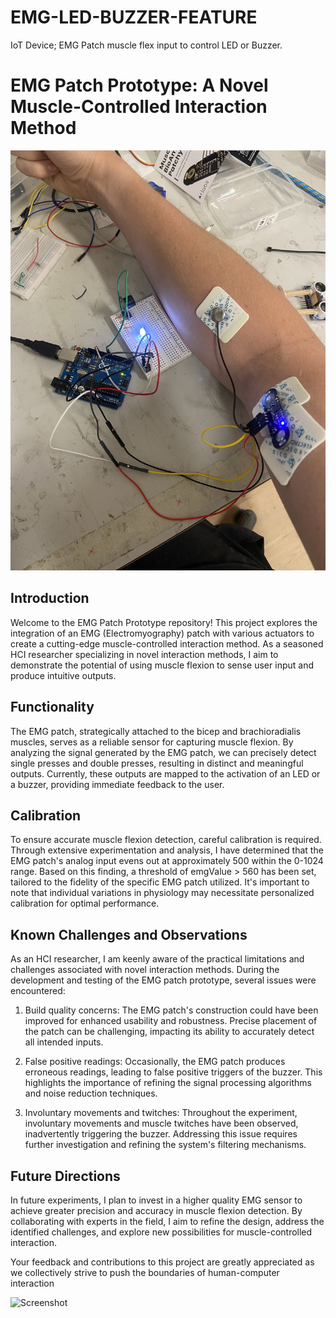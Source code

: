 # EMG-LED-BUZZER-FEATURE
IoT Device; EMG Patch muscle flex input to control LED or Buzzer.
# EMG Patch Prototype: A Novel Muscle-Controlled Interaction Method

![Screenshot](EMG-ARM.JPG)

## Introduction
Welcome to the EMG Patch Prototype repository! This project explores the integration of an EMG (Electromyography) patch with various actuators to create a cutting-edge muscle-controlled interaction method. As a seasoned HCI researcher specializing in novel interaction methods, I aim to demonstrate the potential of using muscle flexion to sense user input and produce intuitive outputs.

## Functionality
The EMG patch, strategically attached to the bicep and brachioradialis muscles, serves as a reliable sensor for capturing muscle flexion. By analyzing the signal generated by the EMG patch, we can precisely detect single presses and double presses, resulting in distinct and meaningful outputs. Currently, these outputs are mapped to the activation of an LED or a buzzer, providing immediate feedback to the user.

## Calibration
To ensure accurate muscle flexion detection, careful calibration is required. Through extensive experimentation and analysis, I have determined that the EMG patch's analog input evens out at approximately 500 within the 0-1024 range. Based on this finding, a threshold of emgValue > 560 has been set, tailored to the fidelity of the specific EMG patch utilized. It's important to note that individual variations in physiology may necessitate personalized calibration for optimal performance.

## Known Challenges and Observations
As an HCI researcher, I am keenly aware of the practical limitations and challenges associated with novel interaction methods. During the development and testing of the EMG patch prototype, several issues were encountered:

1. Build quality concerns: The EMG patch's construction could have been improved for enhanced usability and robustness. Precise placement of the patch can be challenging, impacting its ability to accurately detect all intended inputs.

2. False positive readings: Occasionally, the EMG patch produces erroneous readings, leading to false positive triggers of the buzzer. This highlights the importance of refining the signal processing algorithms and noise reduction techniques.

3. Involuntary movements and twitches: Throughout the experiment, involuntary movements and muscle twitches have been observed, inadvertently triggering the buzzer. Addressing this issue requires further investigation and refining the system's filtering mechanisms.

## Future Directions
In future experiments, I plan to invest in a higher quality EMG sensor to achieve greater precision and accuracy in muscle flexion detection. By collaborating with experts in the field, I aim to refine the design, address the identified challenges, and explore new possibilities for muscle-controlled interaction.

Your feedback and contributions to this project are greatly appreciated as we collectively strive to push the boundaries of human-computer interaction

![Screenshot](EMG.gif)

